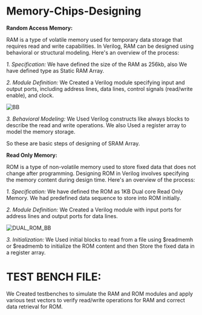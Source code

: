 # Memory-Chips-Designing
**Random Access Memory:**

RAM is a type of volatile memory used for temporary data storage that requires read and write capabilities. In Verilog, RAM can be designed using behavioral or structural modeling. 
Here's an overview of the process:

*1. Specification:*
We have defined the size of the RAM as 256kb, also 
We have defined type as Static RAM Array.


*2. Module Definition:*
We Created a Verilog module specifying input and output ports, including address lines, data lines, control signals (read/write enable), and clock.

![BB](https://github.com/monil667/Memory-Project/assets/114842275/302ebc3a-47b8-46b0-9da3-487d0c69eaf8)


*3. Behavioral Modeling:*
We Used Verilog constructs like always blocks to describe the read and write operations.
We also Used a register array to model the memory storage.

So these are basic steps of designing of SRAM Array.

**Read Only Memory:**

ROM is a type of non-volatile memory used to store fixed data that does not change after programming. 
Designing ROM in Verilog involves specifying the memory content during design time.
Here's an overview of the process:

*1. Specification:*
We have defined the ROM as 1KB Dual core Read Only Memory.
We had predefined data sequence to store into ROM initially.

*2. Module Definition:*
We Created a Verilog module with input ports for address lines and output ports for data lines.

![DUAL_ROM_BB](https://github.com/monil667/Memory-Chips-Designing/assets/114842275/606ef1b4-5c7b-4f26-b195-0341bf6c3d65)

*3. Initialization:*
We Used initial blocks to read from a file using $readmemh or $readmemb to initialize the ROM content
and then Store the fixed data in a register array.

# TEST BENCH FILE:

We Created testbenches to simulate the RAM and ROM modules
and apply various test vectors to verify read/write operations for RAM and correct data retrieval for ROM.


